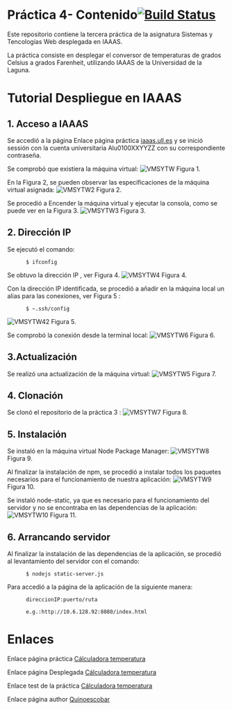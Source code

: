 # Práctica 4- Contenido[![Build Status](https://travis-ci.org/quinoescobar/sytw_prt_03.svg)](https://travis-ci.org/quinoescobar/sytw_prt_03)

Este repositorio contiene la tercera práctica de la asignatura Sistemas y Tencologías Web desplegada en IAAAS.

La práctica consiste en desplegar el conversor de temperaturas de grados Celsius a grados Farenheit, utilizando IAAAS de la Universidad de la Laguna.

# Tutorial Despliegue en IAAAS


## 1. Acceso a IAAAS
Se accedió a la página Enlace página práctica [iaaas.ull.es](http://iaas.ull.es/) y se inició sessión con la cuenta universitaria Alu0100XXYYZZ con su correspondiente contraseña.

Se comprobó que existiera la máquina virtual: ![VMSYTW](./images/s1.PNG "VMSYTW")
Figura 1.

En la Figura 2, se pueden observar las especificaciones de la máquina virtual asignada:
![VMSYTW2](images/s2.PNG "VMSYTW2")
Figura 2.

Se procedió a Encender la máquina virtual y ejecutar la consola, como se puede ver en la Figura 3.
![VMSYTW3](images/s3.PNG "VMSYTW3")
Figura 3.


## 2. Dirección IP
Se ejecutó el comando:

          $ ifconfig
Se obtuvo la dirección IP , ver Figura 4.
![VMSYTW4](images/s4.PNG "VMSYTW4")
Figura 4.

Con la dirección IP identificada, se procedió a añadir en la máquina local un alias para las conexiones, ver Figura 5  :

          $ ~.ssh/config
![VMSYTW42](images/s42.PNG "VMSYTW42")
Figura 5.

Se comprobó la conexión desde la terminal local:
![VMSYTW6](images/s6.PNG "VMSYTW6")
Figura 6.

## 3.Actualización
Se realizó una actualización de la máquina virtual:
![VMSYTW5](images/s5.PNG "VMSYTW42")
Figura 7.
## 4. Clonación
Se clonó el repositorio de la práctica 3 :
![VMSYTW7](images/s7.PNG "VMSYTW7")
Figura 8.
## 5. Instalación
Se instaló en la máquina virtual Node Package Manager:
![VMSYTW8](images/s8.PNG "VMSYTW8")
Figura 9.

Al finalizar la instalación de npm, se procedió a instalar todos los paquetes necesarios para el funcionamiento de nuestra aplicación:
![VMSYTW9](images/s9.PNG "VMSYTW9")
Figura 10.

Se instaló node-static, ya que es necesario para el funcionamiento del servidor y no se encontraba en las dependencias de la aplicación:
![VMSYTW10](images/s10.PNG "VMSYTW10")
Figura 11.
## 6. Arrancando servidor

Al finalizar la instalación de las dependencias de la aplicación, se procedió al levantamiento del servidor con el comando:

          $ nodejs static-server.js

Para accedió a la página de la aplicación de la siguiente manera:

          direccionIP:puerto/ruta

          e.g.:http://10.6.128.92:8080/index.html
# Enlaces

Enlace página práctica [Cálculadora temperatura](https://quinoescobar.github.io/sytw_prt_04)

Enlace página Desplegada [Cálculadora temperatura](http://10.6.128.92:8080/index.html)

Enlace test de la práctica [Cálculadora temperatura](http://10.6.128.92:8080/tests/)

Enlace página author [Quinoescobar](https://quinoescobar.github.io)
